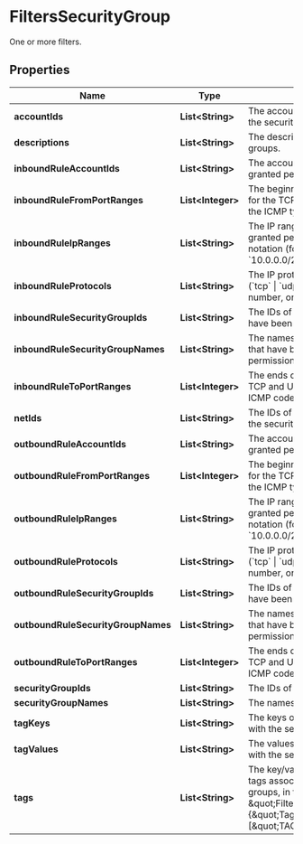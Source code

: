 

# FiltersSecurityGroup

One or more filters.

## Properties

| Name | Type | Description | Notes |
|------------ | ------------- | ------------- | -------------|
|**accountIds** | **List&lt;String&gt;** | The account IDs of the owners of the security groups. |  [optional] |
|**descriptions** | **List&lt;String&gt;** | The descriptions of the security groups. |  [optional] |
|**inboundRuleAccountIds** | **List&lt;String&gt;** | The account IDs that have been granted permissions. |  [optional] |
|**inboundRuleFromPortRanges** | **List&lt;Integer&gt;** | The beginnings of the port ranges for the TCP and UDP protocols, or the ICMP type numbers. |  [optional] |
|**inboundRuleIpRanges** | **List&lt;String&gt;** | The IP ranges that have been granted permissions, in CIDR notation (for example, &#x60;10.0.0.0/24&#x60;). |  [optional] |
|**inboundRuleProtocols** | **List&lt;String&gt;** | The IP protocols for the permissions (&#x60;tcp&#x60; \\| &#x60;udp&#x60; \\| &#x60;icmp&#x60;, or a protocol number, or &#x60;-1&#x60; for all protocols). |  [optional] |
|**inboundRuleSecurityGroupIds** | **List&lt;String&gt;** | The IDs of the security groups that have been granted permissions. |  [optional] |
|**inboundRuleSecurityGroupNames** | **List&lt;String&gt;** | The names of the security groups that have been granted permissions. |  [optional] |
|**inboundRuleToPortRanges** | **List&lt;Integer&gt;** | The ends of the port ranges for the TCP and UDP protocols, or the ICMP code numbers. |  [optional] |
|**netIds** | **List&lt;String&gt;** | The IDs of the Nets specified when the security groups were created. |  [optional] |
|**outboundRuleAccountIds** | **List&lt;String&gt;** | The account IDs that have been granted permissions. |  [optional] |
|**outboundRuleFromPortRanges** | **List&lt;Integer&gt;** | The beginnings of the port ranges for the TCP and UDP protocols, or the ICMP type numbers. |  [optional] |
|**outboundRuleIpRanges** | **List&lt;String&gt;** | The IP ranges that have been granted permissions, in CIDR notation (for example, &#x60;10.0.0.0/24&#x60;). |  [optional] |
|**outboundRuleProtocols** | **List&lt;String&gt;** | The IP protocols for the permissions (&#x60;tcp&#x60; \\| &#x60;udp&#x60; \\| &#x60;icmp&#x60;, or a protocol number, or &#x60;-1&#x60; for all protocols). |  [optional] |
|**outboundRuleSecurityGroupIds** | **List&lt;String&gt;** | The IDs of the security groups that have been granted permissions. |  [optional] |
|**outboundRuleSecurityGroupNames** | **List&lt;String&gt;** | The names of the security groups that have been granted permissions. |  [optional] |
|**outboundRuleToPortRanges** | **List&lt;Integer&gt;** | The ends of the port ranges for the TCP and UDP protocols, or the ICMP code numbers. |  [optional] |
|**securityGroupIds** | **List&lt;String&gt;** | The IDs of the security groups. |  [optional] |
|**securityGroupNames** | **List&lt;String&gt;** | The names of the security groups. |  [optional] |
|**tagKeys** | **List&lt;String&gt;** | The keys of the tags associated with the security groups. |  [optional] |
|**tagValues** | **List&lt;String&gt;** | The values of the tags associated with the security groups. |  [optional] |
|**tags** | **List&lt;String&gt;** | The key/value combination of the tags associated with the security groups, in the following format: &amp;quot;Filters&amp;quot;:{&amp;quot;Tags&amp;quot;:[&amp;quot;TAGKEY&#x3D;TAGVALUE&amp;quot;]}. |  [optional] |



